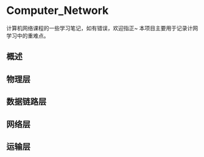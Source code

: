 # Computer_Network
计算机网络课程的一些学习笔记，如有错误，欢迎指正~
本项目主要用于记录计网学习中的重难点。

## 概述


## 物理层


## 数据链路层


## 网络层


## 运输层
